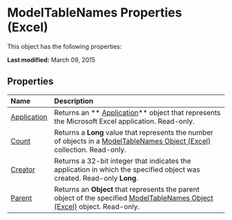 
# ModelTableNames Properties (Excel)
This object has the following properties:

 **Last modified:** March 09, 2015


## Properties



|**Name**|**Description**|
|:-----|:-----|
| [Application](65e3c7a7-2cce-b9e3-cf72-6fc533ec9f83.md)|Returns an  ** [Application](19b73597-5cf9-4f56-8227-b5211f657f6f.md)** object that represents the Microsoft Excel application. Read-only.|
| [Count](d1856fdc-4d8a-1916-1f0d-d6d61e3a4070.md)|Returns a  **Long** value that represents the number of objects in a [ModelTableNames Object (Excel)](70fa4b5b-ebc6-9ac9-de6c-40835b1ea12c.md) collection. Read-only.|
| [Creator](b601427f-9408-ac33-49dd-1bbe3e5fc9f4.md)|Returns a 32-bit integer that indicates the application in which the specified object was created. Read-only  **Long**.|
| [Parent](c9d4c686-4f93-8734-0905-762e03ffc91f.md)|Returns an  **Object** that represents the parent object of the specified [ModelTableNames Object (Excel)](70fa4b5b-ebc6-9ac9-de6c-40835b1ea12c.md) object. Read-only.|
